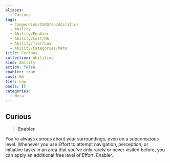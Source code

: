 ```yaml
---
aliases:
  - Curious
tags:
  - Compendium/CSRD/en/Abilities
  - Ability
  - Ability/Enabler
  - Ability/Cost/NA
  - Ability/Tier/Low
  - Ability/Categories/Meta
title: Curious
collection: Abilities
kind: Ability
action: false
enabler: true
cost: NA
tier: Low
pools: []
categories:
  - Meta
---
```

## Curious  
>**Enabler**
  
You're always curious about your surroundings, even on a subconscious level. Whenever you use Effort to attempt navigation, perception, or initiative tasks in an area that you've only rarely or never visited before, you can apply an additional free level of Effort. Enabler.